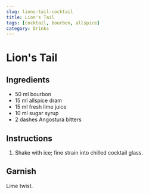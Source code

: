 ```yaml
---
slug: lions-tail-cocktail
title: Lion's Tail
tags: [cocktail, bourbon, allspice]
category: Drinks
---
```


# Lion's Tail

## Ingredients

- 50 ml bourbon
- 15 ml allspice dram
- 15 ml fresh lime juice
- 10 ml sugar syrup
- 2 dashes Angostura bitters

## Instructions

1. Shake with ice; fine strain into chilled cocktail glass.

## Garnish

Lime twist.
